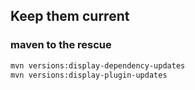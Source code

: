 ## Keep them current

### maven to the rescue

```bash
mvn versions:display-dependency-updates
mvn versions:display-plugin-updates
```
